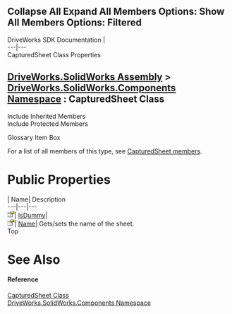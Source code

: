 Collapse All Expand All Members Options: Show All  Members Options: Filtered   
---  
DriveWorks SDK Documentation  |   
---|---  
CapturedSheet Class Properties   
  
[DriveWorks.SolidWorks Assembly](topic13342.md) > [DriveWorks.SolidWorks.Components Namespace](topic13925.md) : CapturedSheet Class  
---  
  
Include Inherited Members    
Include Protected Members    


Glossary Item Box

For a list of all members of this type, see [CapturedSheet members](topic14324.md).

# Public Properties

| Name| Description  
---|---|---  
![Public Property](dotnetimages/publicProperty.gif)| [IsDummy](topic14329.md)|   
![Public Property](dotnetimages/publicProperty.gif)| [Name](topic14330.md)| Gets/sets the name of the sheet.   
Top

# See Also

#### Reference

[CapturedSheet Class](topic14323.md)   
[DriveWorks.SolidWorks.Components Namespace](topic13925.md)


